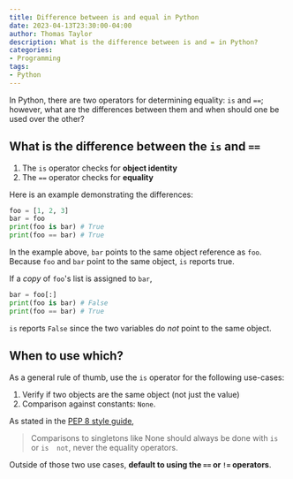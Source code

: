 ```yaml
---
title: Difference between is and equal in Python
date: 2023-04-13T23:30:00-04:00
author: Thomas Taylor
description: What is the difference between is and = in Python?
categories:
- Programming
tags:
- Python
---
```


In Python, there are two operators for determining equality: `is` and `==`; however, what are the differences between them and when should one be used over the other?

## What is the difference between the `is` and `==`

1. The `is` operator checks for **object identity**
2. The `==` operator checks for **equality**

Here is an example demonstrating the differences:

```python
foo = [1, 2, 3]
bar = foo
print(foo is bar) # True
print(foo == bar) # True
```

In the example above, `bar` points to the same object reference as `foo`. Because `foo` and `bar` point to the same object, `is` reports true.

If a _copy_ of `foo`'s list is assigned to `bar`,

```python
bar = foo[:]
print(foo is bar) # False
print(foo == bar) # True
```

`is` reports `False` since the two variables do _not_ point to the same object.

## When to use which?

As a general rule of thumb, use the `is` operator for the following use-cases:

1. Verify if two objects are the same object (not just the value)
2. Comparison against constants: `None`.

As stated in the [PEP 8 style guide](https://peps.python.org/pep-0008/#programming-recommendations),

> Comparisons to singletons like None should always be done with `is` or `is  not`, never the equality operators.

Outside of those two use cases, **default to using the `==` or `!=` operators**.
